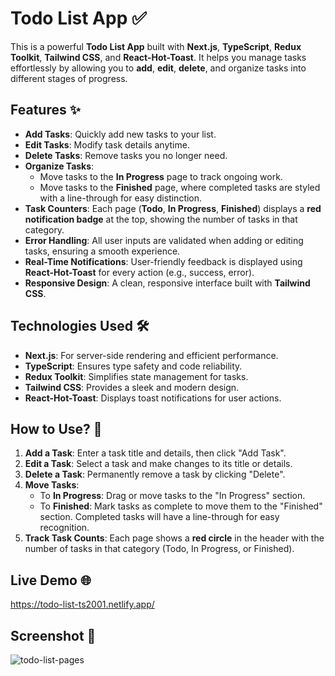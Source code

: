# Todo List App ✅

This is a powerful **Todo List App** built with **Next.js**, **TypeScript**, **Redux Toolkit**, **Tailwind CSS**, and **React-Hot-Toast**. It helps you manage tasks effortlessly by allowing you to **add**, **edit**, **delete**, and organize tasks into different stages of progress.

## Features ✨

- **Add Tasks**: Quickly add new tasks to your list.
- **Edit Tasks**: Modify task details anytime.
- **Delete Tasks**: Remove tasks you no longer need.
- **Organize Tasks**:
  - Move tasks to the **In Progress** page to track ongoing work.
  - Move tasks to the **Finished** page, where completed tasks are styled with a line-through for easy distinction.
- **Task Counters**: Each page (**Todo**, **In Progress**, **Finished**) displays a **red notification badge** at the top, showing the number of tasks in that category.
- **Error Handling**: All user inputs are validated when adding or editing tasks, ensuring a smooth experience.
- **Real-Time Notifications**: User-friendly feedback is displayed using **React-Hot-Toast** for every action (e.g., success, error).
- **Responsive Design**: A clean, responsive interface built with **Tailwind CSS**.

## Technologies Used 🛠️

- **Next.js**: For server-side rendering and efficient performance.
- **TypeScript**: Ensures type safety and code reliability.
- **Redux Toolkit**: Simplifies state management for tasks.
- **Tailwind CSS**: Provides a sleek and modern design.
- **React-Hot-Toast**: Displays toast notifications for user actions.

## How to Use? 🤔

1. **Add a Task**: Enter a task title and details, then click "Add Task".
2. **Edit a Task**: Select a task and make changes to its title or details.
3. **Delete a Task**: Permanently remove a task by clicking "Delete".
4. **Move Tasks**:
   - To **In Progress**: Drag or move tasks to the "In Progress" section.
   - To **Finished**: Mark tasks as complete to move them to the "Finished" section. Completed tasks will have a line-through for easy recognition.
5. **Track Task Counts**: Each page shows a **red circle** in the header with the number of tasks in that category (Todo, In Progress, or Finished).

## Live Demo 🌐

https://todo-list-ts2001.netlify.app/

## Screenshot 📸

![todo-list-pages](https://github.com/user-attachments/assets/304a75fb-8826-41eb-8c3d-439825fa868a)
